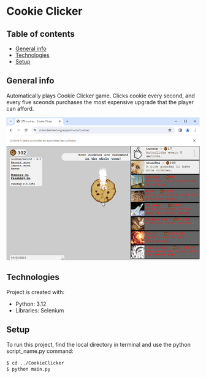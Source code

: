 # Cookie Clicker

## Table of contents
* [General info](#general-info)
* [Technologies](#technologies)
* [Setup](#setup)

## General info
Automatically plays Cookie Clicker game. Clicks cookie every second, and every five sceonds purchases the most expensive upgrade that the player can afford.

![CookieCicker](cookieclicker.PNG)

## Technologies
Project is created with:
* Python: 3.12
* Libraries: Selenium
	
## Setup
To run this project, find the local directory in terminal and use the python script_name.py command:
```
$ cd ../CookieClicker
$ python main.py
```